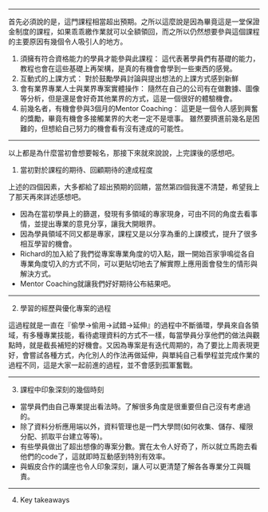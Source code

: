 -------- 
首先必須說的是，這門課程相當超出預期。之所以這麼說是因為畢竟這是一堂保證金制度的課程，如果乖乖繳作業就可以全額領回，而之所以仍然想要參與這個課程的主要原因有幾個令人吸引人的地方。

1. 須擁有符合資格能力的學員才能參與此課程：
   這代表著學員們有基礎的能力，教程也會在這些基礎上再架構，是真的有機會會學到一些東西的感覺。
2. 互動式的上課方式：
   對於鼓勵學員討論與提出想法的上課方式感到新鮮
3. 會有業界專業人士與業界專案實體操作：
   隨然在自己的公司有在做數據、圖像等分析，但是還是會好奇其他業界的方式，這是一個很好的體驗機會。
4. 前幾名者，有機會參與3個月的Mentor Coaching：
   這更是一個令人感到興奮的獎勵，畢竟有機會多接觸業界的大老一定不是壞事。
   雖然要擠進前幾名是困難的，但想給自己努力的機會看有沒有達成的可能性。

--------     
以上都是為什麼當初會想要報名，那接下來就來說說，上完課後的感想吧。
1. 當初對於課程的期待、回顧期待的達成程度

上述的四個因素，大多都給了超出預期的回饋，當然第四個我還不清楚，希望我上了那天再來詳述感想吧。

- 因為在當初學員上的篩選，發現有多領域的專家現身，可由不同的角度去看事情，並提出專業的意見分享，讓我大開眼界。
- 因為學員領域不同又都是專家，課程又是以分享為重的上課模式，提升了很多相互學習的機會。
- Richard的加入給了我們從專案專業角度的切入點，跟一開始百家爭鳴從各自專業角度切入的方式不同，可以更貼切地去了解實際上應用面會發生的情形與解決方式。
- Mentor Coaching就讓我們好好期待公布結果吧。
--------
2. 學習的經歷與優化專案的過程

這過程就是一直在『偷學→偷用→試錯→延伸』的過程中不斷循環，學員來自各領域，有多種專業技能，看待處理資料的方式不一樣，每當學員分享他們的做法與觀點時，就是截長補短的好機會。又因為專案是有迭代周期的，為了要比上周表現更好，會嘗試各種方式，內化別人的作法再做延伸，與單純自己看學程並完成作業的過程不同，這是大家一起前進的過程，並不會感到孤軍奮戰。

--------
3. 課程中印象深刻的幾個時刻
- 當學員們由自己專業提出看法時。了解很多角度是很重要但自己沒有考慮過的。
- 除了資料分析應用端以外，資料管理也是一門大學問(如何收集、儲存、權限分配、抓取平台建立等等)。
- 有些學員做出了超出想像的專案分數。實在太令人好奇了，所以就立馬跑去看他們的code了，這就即時互動感到特別有效率。
- 與蝦皮合作的講座也令人印象深刻，讓人可以更清楚了解各各專業分工與職責。
--------
4. Key takeaways



